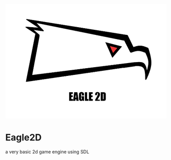 ![Eagle2D](/resources/Eagle2D_good.png?raw=true "Eagle2D")

# Eagle2D
a very basic 2d game engine using SDL
